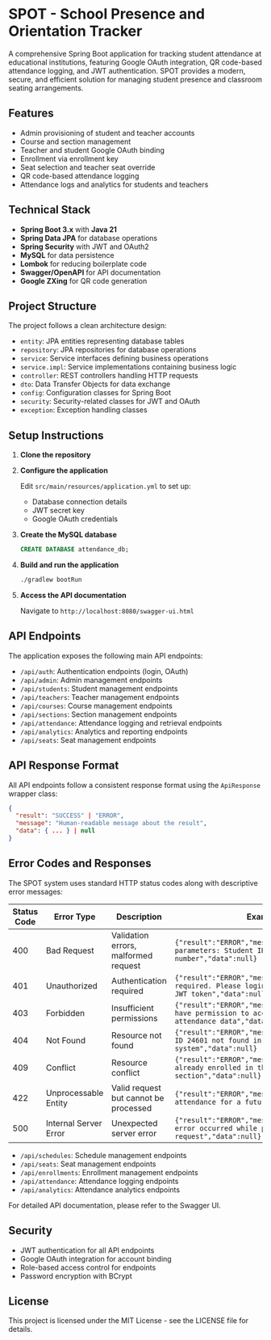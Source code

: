 # SPOT - School Presence and Orientation Tracker

A comprehensive Spring Boot application for tracking student attendance at educational institutions, featuring Google OAuth integration, QR code-based attendance logging, and JWT authentication. SPOT provides a modern, secure, and efficient solution for managing student presence and classroom seating arrangements.

## Features

- Admin provisioning of student and teacher accounts
- Course and section management
- Teacher and student Google OAuth binding
- Enrollment via enrollment key
- Seat selection and teacher seat override
- QR code-based attendance logging
- Attendance logs and analytics for students and teachers

## Technical Stack

- **Spring Boot 3.x** with **Java 21**
- **Spring Data JPA** for database operations
- **Spring Security** with JWT and OAuth2
- **MySQL** for data persistence
- **Lombok** for reducing boilerplate code
- **Swagger/OpenAPI** for API documentation
- **Google ZXing** for QR code generation

## Project Structure

The project follows a clean architecture design:

- `entity`: JPA entities representing database tables
- `repository`: JPA repositories for database operations
- `service`: Service interfaces defining business operations
- `service.impl`: Service implementations containing business logic
- `controller`: REST controllers handling HTTP requests
- `dto`: Data Transfer Objects for data exchange
- `config`: Configuration classes for Spring Boot
- `security`: Security-related classes for JWT and OAuth
- `exception`: Exception handling classes

## Setup Instructions

1. **Clone the repository**

2. **Configure the application**
   
   Edit `src/main/resources/application.yml` to set up:
   - Database connection details
   - JWT secret key
   - Google OAuth credentials

3. **Create the MySQL database**

   ```sql
   CREATE DATABASE attendance_db;
   ```

4. **Build and run the application**

   ```bash
   ./gradlew bootRun
   ```

5. **Access the API documentation**

   Navigate to `http://localhost:8080/swagger-ui.html`

## API Endpoints

The application exposes the following main API endpoints:

- `/api/auth`: Authentication endpoints (login, OAuth)
- `/api/admin`: Admin management endpoints
- `/api/students`: Student management endpoints
- `/api/teachers`: Teacher management endpoints
- `/api/courses`: Course management endpoints
- `/api/sections`: Section management endpoints
- `/api/attendance`: Attendance logging and retrieval endpoints
- `/api/analytics`: Analytics and reporting endpoints
- `/api/seats`: Seat management endpoints

## API Response Format

All API endpoints follow a consistent response format using the `ApiResponse` wrapper class:

```json
{
  "result": "SUCCESS" | "ERROR",
  "message": "Human-readable message about the result",
  "data": { ... } | null
}
```

## Error Codes and Responses

The SPOT system uses standard HTTP status codes along with descriptive error messages:

| Status Code | Error Type | Description | Example |
|-------------|------------|-------------|---------|
| 400 | Bad Request | Validation errors, malformed request | `{"result":"ERROR","message":"Invalid input parameters: Student ID must be a positive number","data":null}` |
| 401 | Unauthorized | Authentication required | `{"result":"ERROR","message":"Authentication required. Please login or provide a valid JWT token","data":null}` |
| 403 | Forbidden | Insufficient permissions | `{"result":"ERROR","message":"You do not have permission to access this section's attendance data","data":null}` |
| 404 | Not Found | Resource not found | `{"result":"ERROR","message":"Student with ID 24601 not found in the system","data":null}` |
| 409 | Conflict | Resource conflict | `{"result":"ERROR","message":"Student is already enrolled in this section","data":null}` |
| 422 | Unprocessable Entity | Valid request but cannot be processed | `{"result":"ERROR","message":"Cannot mark attendance for a future date","data":null}` |
| 500 | Internal Server Error | Unexpected server error | `{"result":"ERROR","message":"An unexpected error occurred while processing your request","data":null}` |
- `/api/schedules`: Schedule management endpoints
- `/api/seats`: Seat management endpoints
- `/api/enrollments`: Enrollment management endpoints
- `/api/attendance`: Attendance logging endpoints
- `/api/analytics`: Attendance analytics endpoints

For detailed API documentation, please refer to the Swagger UI.

## Security

- JWT authentication for all API endpoints
- Google OAuth integration for account binding
- Role-based access control for endpoints
- Password encryption with BCrypt

## License

This project is licensed under the MIT License - see the LICENSE file for details.
